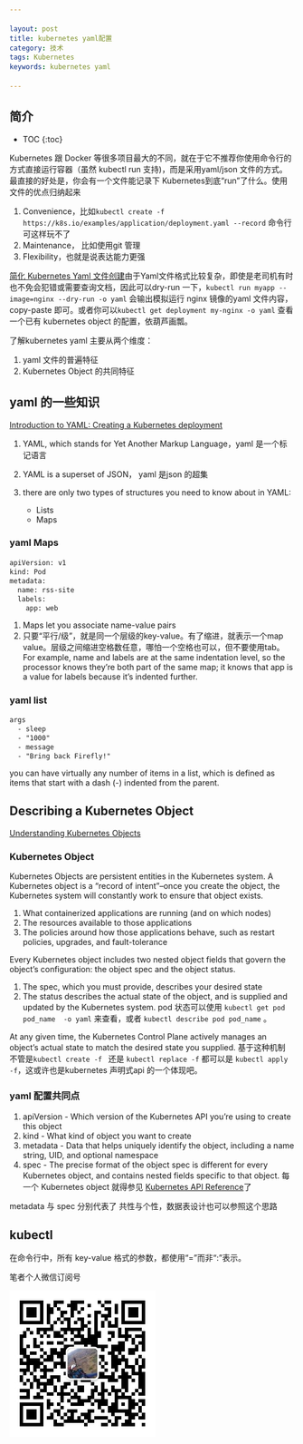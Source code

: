 ```yaml
---

layout: post
title: kubernetes yaml配置
category: 技术
tags: Kubernetes
keywords: kubernetes yaml

---
```


## 简介

* TOC
{:toc}


Kubernetes 跟 Docker 等很多项目最大的不同，就在于它不推荐你使用命令行的方式直接运行容器（虽然 kubectl run 支持)，而是采用yaml/json 文件的方式。最直接的好处是，你会有一个文件能记录下 Kubernetes到底“run”了什么。使用文件的优点归纳起来

1. Convenience，比如`kubectl create -f https://k8s.io/examples/application/deployment.yaml --record` 命令行可这样玩不了
2. Maintenance， 比如使用git 管理
3. Flexibility，也就是说表达能力更强


[简化 Kubernetes Yaml 文件创建](https://yq.aliyun.com/articles/341213)由于Yaml文件格式比较复杂，即使是老司机有时也不免会犯错或需要查询文档，因此可以dry-run 一下，`kubectl run myapp --image=nginx --dry-run -o yaml` 会输出模拟运行 nginx 镜像的yaml 文件内容，copy-paste 即可。或者你可以` kubectl get deployment my-nginx -o yaml ` 查看一个已有 kubernetes object 的配置，依葫芦画瓢。

了解kubernetes yaml 主要从两个维度：

1. yaml 文件的普遍特征
2. Kubernetes Object 的共同特征


## yaml 的一些知识

[Introduction to YAML: Creating a Kubernetes deployment](https://www.mirantis.com/blog/introduction-to-yaml-creating-a-kubernetes-deployment/)

1. YAML, which stands for Yet Another Markup Language，yaml 是一个标记语言
1. YAML is a superset of JSON， yaml 是json 的超集
2. there are only two types of structures you need to know about in YAML:

	* Lists
	* Maps

### yaml Maps

	apiVersion: v1
	kind: Pod
	metadata:
	  name: rss-site
	  labels:
	    app: web

 1. Maps let you associate name-value pairs
 2. 只要“平行/级”，就是同一个层级的key-value。有了缩进，就表示一个map value。层级之间缩进空格数任意，哪怕一个空格也可以，但不要使用tab。 For example, name and labels are at the same indentation level, so the processor knows they’re both part of the same map; it knows that app is a value for labels because it’s indented further.

 
### yaml list

	args
	  - sleep
	  - "1000"
	  - message
	  - "Bring back Firefly!"


you can have virtually any number of items in a list, which is defined as items that start with a dash (-) indented from the parent. 

## Describing a Kubernetes Object

[Understanding Kubernetes Objects](https://kubernetes.io/docs/concepts/overview/working-with-objects/kubernetes-objects/)

### Kubernetes Object

Kubernetes Objects are persistent entities in the Kubernetes system. A Kubernetes object is a “record of intent”–once you create the object, the Kubernetes system will constantly work to ensure that object exists. 

1. What containerized applications are running (and on which nodes)
2. The resources available to those applications
3. The policies around how those applications behave, such as restart policies, upgrades, and fault-tolerance


Every Kubernetes object includes two nested object fields that govern the object’s configuration: the object spec and the object status.

1. The spec, which you must provide, describes your desired state 
2. The status describes the actual state of the object, and is supplied and updated by the Kubernetes system. pod 状态可以使用 `kubectl get pod pod_name  -o yaml` 来查看，或者 `kubectl describe pod pod_name` 。


At any given time, the Kubernetes Control Plane actively manages an object’s actual state to match the desired state you supplied. 基于这种机制 不管是`kubectl create -f ` 还是 `kubectl replace -f` 都可以是 `kubectl apply -f`，这或许也是kubernetes 声明式api 的一个体现吧。

### yaml 配置共同点


1. apiVersion - Which version of the Kubernetes API you’re using to create this object
2. kind - What kind of object you want to create
3. metadata - Data that helps uniquely identify the object, including a name string, UID, and optional namespace
4. spec - The precise format of the object spec is different for every Kubernetes object, and contains nested fields specific to that object. 每一个 Kubernetes object 就得参见  [Kubernetes API Reference](https://kubernetes.io/docs/reference/generated/kubernetes-api/v1.12/)了

metadata 与 spec 分别代表了 共性与个性，数据表设计也可以参照这个思路

## kubectl 

在命令行中，所有 key-value 格式的参数，都使用“=”而非“:”表示。


笔者个人微信订阅号

![](/public/upload/qrcode_for_gh.jpg)
